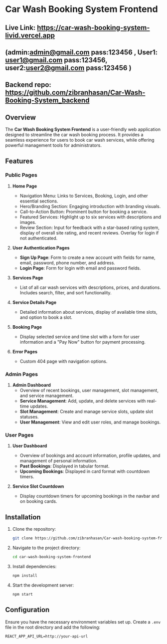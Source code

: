 # Car Wash Booking System Frontend
## Live Link: https://car-wash-booking-system-livid.vercel.app
## (admin:admin@gmail.com pass:123456 , User1: user1@gmail.com  pass:123456, user2:user2@gmail.com  pass:123456 )
## Backend repo: https://github.com/zibranhasan/Car-Wash-Booking-System_backend
## Overview

The **Car Wash Booking System Frontend** is a user-friendly web application designed to streamline the car wash booking process. It provides a seamless experience for users to book car wash services, while offering powerful management tools for administrators.

## Features

### Public Pages

1. **Home Page**
   - Navigation Menu: Links to Services, Booking, Login, and other essential sections.
   - Hero/Branding Section: Engaging introduction with branding visuals.
   - Call-to-Action Button: Prominent button for booking a service.
   - Featured Services: Highlight up to six services with descriptions and images.
   - Review Section: Input for feedback with a star-based rating system, display of overall site rating, and recent reviews. Overlay for login if not authenticated.

2. **User Authentication Pages**
   - **Sign Up Page**: Form to create a new account with fields for name, email, password, phone number, and address.
   - **Login Page**: Form for login with email and password fields.

3. **Services Page**
   - List of all car wash services with descriptions, prices, and durations. Includes search, filter, and sort functionality.

4. **Service Details Page**
   - Detailed information about services, display of available time slots, and option to book a slot.

5. **Booking Page**
   - Display selected service and time slot with a form for user information and a "Pay Now" button for payment processing.

6. **Error Pages**
   - Custom 404 page with navigation options.

### Admin Pages

1. **Admin Dashboard**
   - Overview of recent bookings, user management, slot management, and service management.
   - **Service Management**: Add, update, and delete services with real-time updates.
   - **Slot Management**: Create and manage service slots, update slot statuses.
   - **User Management**: View and edit user roles, and manage bookings.

### User Pages

1. **User Dashboard**
   - Overview of bookings and account information, profile updates, and management of personal information.
   - **Past Bookings**: Displayed in tabular format.
   - **Upcoming Bookings**: Displayed in card format with countdown timers.

2. **Service Slot Countdown**
   - Display countdown timers for upcoming bookings in the navbar and on booking cards.

## Installation

1. Clone the repository:

    ```bash
    git clone https://github.com/zibranhasan/Car-wash-booking-system-frontend.git
    ```

2. Navigate to the project directory:

    ```bash
    cd car-wash-booking-system-frontend
    ```

3. Install dependencies:

    ```bash
    npm install
    ```

4. Start the development server:

    ```bash
    npm start
    ```

## Configuration

Ensure you have the necessary environment variables set up. Create a `.env` file in the root directory and add the following:

```env
REACT_APP_API_URL=http://your-api-url

